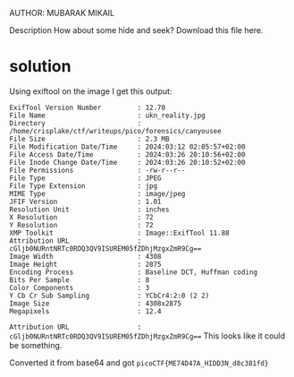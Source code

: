 AUTHOR: MUBARAK MIKAIL

Description
How about some hide and seek?
Download this file here.

# solution

Using exiftool on the image I get this output:

```
ExifTool Version Number         : 12.70
File Name                       : ukn_reality.jpg
Directory                       : /home/crisplake/ctf/writeups/pico/forensics/canyousee
File Size                       : 2.3 MB
File Modification Date/Time     : 2024:03:12 02:05:57+02:00
File Access Date/Time           : 2024:03:26 20:10:56+02:00
File Inode Change Date/Time     : 2024:03:26 20:10:52+02:00
File Permissions                : -rw-r--r--
File Type                       : JPEG
File Type Extension             : jpg
MIME Type                       : image/jpeg
JFIF Version                    : 1.01
Resolution Unit                 : inches
X Resolution                    : 72
Y Resolution                    : 72
XMP Toolkit                     : Image::ExifTool 11.88
Attribution URL                 : cGljb0NURntNRTc0RDQ3QV9ISUREM05fZDhjMzgxZmR9Cg==
Image Width                     : 4308
Image Height                    : 2875
Encoding Process                : Baseline DCT, Huffman coding
Bits Per Sample                 : 8
Color Components                : 3
Y Cb Cr Sub Sampling            : YCbCr4:2:0 (2 2)
Image Size                      : 4308x2875
Megapixels                      : 12.4
```

`Attribution URL                 : cGljb0NURntNRTc0RDQ3QV9ISUREM05fZDhjMzgxZmR9Cg==`
This looks like it could be something.

Converted it from base64 and got `picoCTF{ME74D47A_HIDD3N_d8c381fd}`
